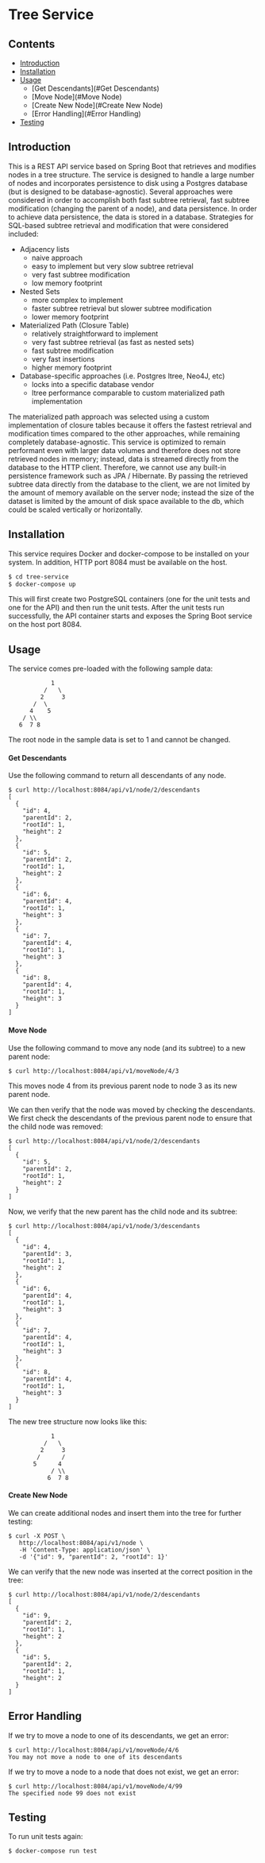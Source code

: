 # Tree Service

## Contents
- [Introduction](#Introduction)
- [Installation](#Installation)
- [Usage](#Usage)
    - [Get Descendants](#Get Descendants)
    - [Move Node](#Move Node)
    - [Create New Node](#Create New Node)
    - [Error Handling](#Error Handling)
- [Testing](#Testing)

## Introduction
This is a REST API service based on Spring Boot that retrieves and modifies nodes in a tree structure. The service
is designed to handle a large number of nodes and incorporates persistence to disk using a Postgres database (but is
designed to be database-agnostic). Several approaches were considered in order to accomplish both fast subtree 
retrieval, fast subtree modification (changing the parent of a node), and data persistence. 
In order to achieve data persistence, the data is stored in a database. Strategies for SQL-based subtree 
retrieval and modification that were considered included:

- Adjacency lists
    - naive approach
    - easy to implement but very slow subtree retrieval
    - very fast subtree modification
    - low memory footprint
- Nested Sets
    - more complex to implement
    - faster subtree retrieval but slower subtree modification
    - lower memory footprint
- Materialized Path (Closure Table)
    - relatively straightforward to implement
    - very fast subtree retrieval (as fast as nested sets)
    - fast subtree modification
    - very fast insertions
    - higher memory footprint
- Database-specific approaches (i.e. Postgres ltree, Neo4J, etc)
    - locks into a specific database vendor
    - ltree performance comparable to custom materialized path implementation

The materialized path approach was selected using a custom implementation of closure tables because it offers
the fastest retrieval and modification times compared to the other approaches, while remaining completely
database-agnostic.
This service is optimized to remain performant even with larger data volumes and therefore does not store retrieved
nodes in memory; instead, data is streamed directly from the database to the HTTP client. Therefore, we cannot use any
built-in persistence framework such as JPA / Hibernate. By passing the retrieved subtree data directly from the
database to the client, we are not limited by the amount of memory available on the server node; instead the size of
the dataset is limited by the amount of disk space available to the db, which could be scaled vertically 
or horizontally.

## Installation
This service requires Docker and docker-compose to be installed on your system. 
In addition, HTTP port 8084 must be available on the host.
```bash
$ cd tree-service
$ docker-compose up
```

This will first create two PostgreSQL containers (one for the unit tests and one for the API)
and then run the unit tests. After the unit tests run successfully, the API container starts and 
exposes the Spring Boot service on the host port 8084.

## Usage

The service comes pre-loaded with the following sample data:
```
            1
          /   \
         2     3
       /  \
      4    5
    / \\
   6  7 8
```

The root node in the sample data is set to 1 and cannot be changed.

#### Get Descendants
Use the following command to return all descendants of any node.
```
$ curl http://localhost:8084/api/v1/node/2/descendants
[
  {
    "id": 4,
    "parentId": 2,
    "rootId": 1,
    "height": 2
  },
  {
    "id": 5,
    "parentId": 2,
    "rootId": 1,
    "height": 2
  },
  {
    "id": 6,
    "parentId": 4,
    "rootId": 1,
    "height": 3
  },
  {
    "id": 7,
    "parentId": 4,
    "rootId": 1,
    "height": 3
  },
  {
    "id": 8,
    "parentId": 4,
    "rootId": 1,
    "height": 3
  }
]
``` 

#### Move Node
Use the following command to move any node (and its subtree) to a new parent node:
```
$ curl http://localhost:8084/api/v1/moveNode/4/3
```
This moves node 4 from its previous parent node to node 3 as its new parent node.

We can then verify that the node was moved by checking the descendants. We first check the descendants of the previous
parent node to ensure that the child node was removed:
```
$ curl http://localhost:8084/api/v1/node/2/descendants
[
  {
    "id": 5,
    "parentId": 2,
    "rootId": 1,
    "height": 2
  }
]
```

Now, we verify that the new parent has the child node and its subtree:
```
$ curl http://localhost:8084/api/v1/node/3/descendants
[
  {
    "id": 4,
    "parentId": 3,
    "rootId": 1,
    "height": 2
  },
  {
    "id": 6,
    "parentId": 4,
    "rootId": 1,
    "height": 3
  },
  {
    "id": 7,
    "parentId": 4,
    "rootId": 1,
    "height": 3
  },
  {
    "id": 8,
    "parentId": 4,
    "rootId": 1,
    "height": 3
  }
]
```

The new tree structure now looks like this:
```
            1
          /   \
         2     3
        /      /
       5      4    
            / \\
           6  7 8
```

#### Create New Node
We can create additional nodes and insert them into the tree for further testing:

```
$ curl -X POST \
   http://localhost:8084/api/v1/node \
   -H 'Content-Type: application/json' \
   -d '{"id": 9, "parentId": 2, "rootId": 1}'
```

We can verify that the new node was inserted at the correct position in the tree:
```
$ curl http://localhost:8084/api/v1/node/2/descendants
[
  {
    "id": 9,
    "parentId": 2,
    "rootId": 1,
    "height": 2
  },
  {
    "id": 5,
    "parentId": 2,
    "rootId": 1,
    "height": 2
  }
]
```

## Error Handling

If we try to move a node to one of its descendants, we get an error:
```
$ curl http://localhost:8084/api/v1/moveNode/4/6
You may not move a node to one of its descendants
```

If we try to move a node to a node that does not exist, we get an error:
```
$ curl http://localhost:8084/api/v1/moveNode/4/99
The specified node 99 does not exist
```

## Testing
To run unit tests again:
```
$ docker-compose run test
```